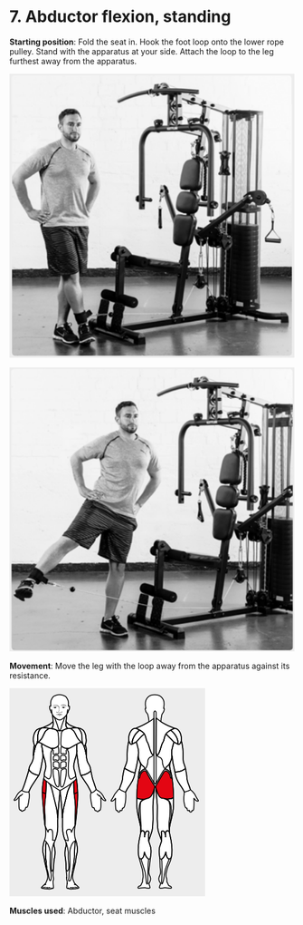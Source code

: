 # 7. Abductor flexion, standing

__Starting position__: Fold the seat in. Hook the foot loop onto the lower rope pulley. Stand with the apparatus at your side. Attach the loop to the leg furthest away
from the apparatus.

![001](001.png)

![002](002.png)

__Movement__: Move the leg with the loop away from the apparatus against its resistance.

![003](003.png)

__Muscles used__: Abductor, seat muscles

